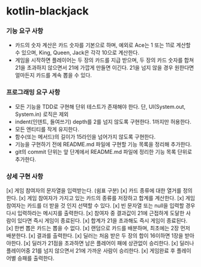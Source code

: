 # kotlin-blackjack

### 기능 요구 사항
- 카드의 숫자 계산은 카드 숫자를 기본으로 하며, 예외로 Ace는 1 또는 11로 계산할 수 있으며, King, Queen, Jack은 각각 10으로 계산한다.
- 게임을 시작하면 플레이어는 두 장의 카드를 지급 받으며, 두 장의 카드 숫자를 합쳐 21을 초과하지 않으면서 21에 가깝게 만들면 이긴다. 21을 넘지 않을 경우 원한다면 얼마든지 카드를 계속 뽑을 수 있다.

### 프로그래밍 요구 사항
- 모든 기능을 TDD로 구현해 단위 테스트가 존재해야 한다. 단, UI(System.out, System.in) 로직은 제외 
- indent(인덴트, 들여쓰기) depth를 2를 넘지 않도록 구현한다. 1까지만 허용한다. 
- 모든 엔티티를 작게 유지한다. 
- 함수(또는 메서드)의 길이가 15라인을 넘어가지 않도록 구현한다. 
- 기능을 구현하기 전에 README.md 파일에 구현할 기능 목록을 정리해 추가한다. 
- git의 commit 단위는 앞 단계에서 README.md 파일에 정리한 기능 목록 단위로 추가한다.

### 상세 구현 사항
[x] 게임 참여자의 문자열을 입력받는다. (쉼표 구분)
[x] 카드 종류에 대한 열거를 정의한다.
[x] 게임 참여자가 가지고 있는 카드의 종류를 저장하고 합계를 계산한다.
[x] 게임 참여자는 카드를 더 받을 것 인지 선택할 수 있다.
[x] 빈 문자열 또는 null을 입력할 경우 다시 입력하라는 메시지를 출력한다.
[x] 참여자 중 결과값이 21에 근접하게 도달한 사람이 있다면 즉시 게임이 종료된다.
[x] 합계가 21을 초과해도 즉시 게임이 종료된다.
[x] 한번 뽑은 카드는 뽑을 수 없다.
[x] 랜덤으로 카드를 배분하며, 최초에는 2장 먼저 배분한다.
[x] 결과를 출력한다.
[x] 딜러는 처음 받은 두 장의 합이 16이하면 1장을 받아야한다.
[x] 딜러가 21점을 초과하면 남은 플레어이 패에 상관없이 승리한다.
[x] 딜러나 플레이어중 21를 넘지 않으면서 21에 가까운 사람이 승리한다.
[x] 게임완료 후 플레이어별 승패를 출력한다.
